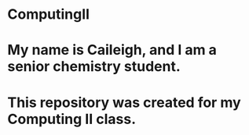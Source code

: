 # ComputingII
# My name is Caileigh, and I am a senior chemistry student.
# This repository was created for my Computing II class.
